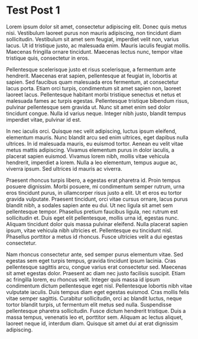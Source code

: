 # Test Post 1

Lorem ipsum dolor sit amet, consectetur adipiscing elit. Donec quis metus nisi. Vestibulum laoreet purus non mauris adipiscing, non tincidunt diam sollicitudin. Vestibulum sit amet sem feugiat, imperdiet velit non, varius lacus. Ut id tristique justo, ac malesuada enim. Mauris iaculis feugiat mollis. Maecenas fringilla ornare tincidunt. Maecenas lectus nunc, tempor vitae tristique quis, consectetur in eros.

Pellentesque scelerisque justo et risus scelerisque, a fermentum ante hendrerit. Maecenas erat sapien, pellentesque at feugiat in, lobortis at sapien. Sed faucibus quam malesuada eros fermentum, at consectetur lacus porta. Etiam orci turpis, condimentum sit amet sapien non, laoreet laoreet lacus. Pellentesque habitant morbi tristique senectus et netus et malesuada fames ac turpis egestas. Pellentesque tristique bibendum risus, pulvinar pellentesque sem gravida ut. Nunc sit amet enim sed dolor tincidunt congue. Nulla id varius neque. Integer nibh justo, blandit tempus imperdiet vitae, pulvinar id est.

In nec iaculis orci. Quisque nec velit adipiscing, luctus ipsum eleifend, elementum mauris. Nunc blandit arcu sed enim ultrices, eget dapibus nulla ultrices. In id malesuada mauris, eu euismod tortor. Aenean eu velit vitae metus mattis adipiscing. Vivamus elementum purus in dolor iaculis, a placerat sapien euismod. Vivamus lorem nibh, mollis vitae vehicula hendrerit, imperdiet a lorem. Nulla a leo elementum, tempus augue ac, viverra ipsum. Sed ultrices id mauris ac viverra.

Praesent rhoncus turpis libero, a egestas erat pharetra id. Proin tempus posuere dignissim. Morbi posuere, mi condimentum semper rutrum, urna eros tincidunt purus, in ullamcorper risus justo a elit. Ut et eros eu tortor gravida vulputate. Praesent tincidunt, orci vitae cursus ornare, lacus purus blandit nibh, a sodales sapien ante eu dui. Ut nec ligula sit amet sem pellentesque tempor. Phasellus pretium faucibus ligula, nec rutrum est sollicitudin et. Duis eget elit pellentesque, mollis urna id, egestas nunc. Aliquam tincidunt dolor quis massa pulvinar eleifend. Nulla placerat sapien ipsum, vitae vehicula nibh ultricies et. Pellentesque eu tincidunt nisl. Phasellus porttitor a metus id rhoncus. Fusce ultricies velit a dui egestas consectetur.

Nam rhoncus consectetur ante, sed semper purus elementum vitae. Sed egestas sem eget turpis tempus, gravida tincidunt ipsum lacinia. Cras pellentesque sagittis arcu, congue varius erat consectetur sed. Maecenas sit amet egestas dolor. Praesent ac diam nec justo facilisis suscipit. Etiam ac fringilla lorem, eu rhoncus velit. Integer quis massa id ipsum condimentum dictum pellentesque eget nisl. Pellentesque lobortis nibh vitae vulputate iaculis. Duis tempus diam eget egestas euismod. Cras mollis felis vitae semper sagittis. Curabitur sollicitudin, orci ac blandit luctus, neque tortor blandit turpis, ut fermentum elit metus sed nulla. Suspendisse pellentesque pharetra sollicitudin. Fusce dictum hendrerit tristique. Duis a massa tempus, venenatis leo et, porttitor sem. Aliquam ac lectus aliquet, laoreet neque id, interdum diam. Quisque sit amet dui at erat dignissim adipiscing.